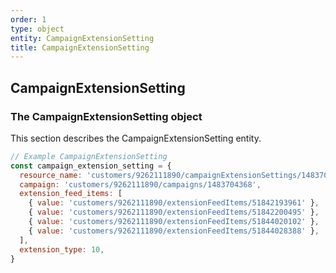 ```yaml
---
order: 1
type: object
entity: CampaignExtensionSetting
title: CampaignExtensionSetting
---
```


## CampaignExtensionSetting

### The CampaignExtensionSetting object

This section describes the CampaignExtensionSetting entity.

```javascript
// Example CampaignExtensionSetting
const campaign_extension_setting = {
  resource_name: 'customers/9262111890/campaignExtensionSettings/1483704368~SITELINK',
  campaign: 'customers/9262111890/campaigns/1483704368',
  extension_feed_items: [
    { value: 'customers/9262111890/extensionFeedItems/51842193961' },
    { value: 'customers/9262111890/extensionFeedItems/51842200495' },
    { value: 'customers/9262111890/extensionFeedItems/51844020102' },
    { value: 'customers/9262111890/extensionFeedItems/51844028388' },
  ],
  extension_type: 10,
}
```
